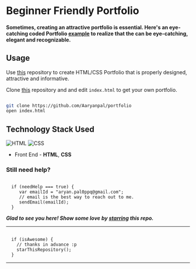 # Beginner Friendly Portfolio

#### Sometimes, creating an attractive portfolio is essential. Here's an eye-catching coded Portfolio [example]( https://aaryanpal.github.io/portfolio/) to realize that the can be eye-catching, elegant and recognizable.

## Usage

Use [this](https://github.com/Aaryanpal/portfolio) repository to create HTML/CSS Portfolio that is properly designed, attractive and informative. 

Clone [this](https://github.com/Aaryanpal/portfolio) repository and and edit `index.html` to get your own portfolio.

```bash

git clone https://github.com/Aaryanpal/portfolio
open index.html

```

## Technology Stack Used

![HTML](https://img.shields.io/badge/frontend-html-orange.svg?logo=html5&style=flat-square) 
![CSS](https://img.shields.io/badge/frontend-css-yellowgreen.svg?logo=css3&style=flat-square)

- Front End - **HTML**, **CSS**

### Still need help?

```

  if (needHelp === true) {
     var emailId = "aryan.pal0ppq@gmail.com";
     // email is the best way to reach out to me.
     sendEmail(emailId);
  }

```


***Glad to see you here! Show some love by [starring](https://github.com/Aaryanpal/portfolio) this repo.***

-----

```

  if (isAwesome) {
    // thanks in advance :p
    starThisRepository();
  }

```

******
